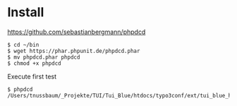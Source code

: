 # Install

https://github.com/sebastianbergmann/phpdcd



```
$ cd ~/bin
$ wget https://phar.phpunit.de/phpdcd.phar
$ mv phpdcd.phar phpdcd
$ chmod +x phpdcd
```

Execute first test
```
$ phpdcd /Users/tnussbaum/_Projekte/TUI/Tui_Blue/htdocs/typo3conf/ext/tui_blue_hotel
```
